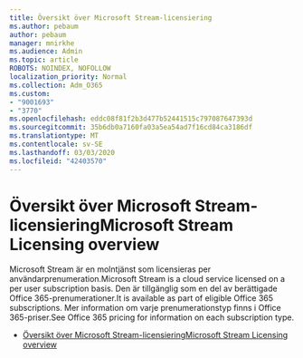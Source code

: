 ```yaml
---
title: Översikt över Microsoft Stream-licensiering
ms.author: pebaum
author: pebaum
manager: mnirkhe
ms.audience: Admin
ms.topic: article
ROBOTS: NOINDEX, NOFOLLOW
localization_priority: Normal
ms.collection: Adm_O365
ms.custom:
- "9001693"
- "3770"
ms.openlocfilehash: eddc08f81f2b3d477b52441515c797087647393d
ms.sourcegitcommit: 35b6db0a7160fa03a5ea54ad7f16cd84ca3186df
ms.translationtype: MT
ms.contentlocale: sv-SE
ms.lasthandoff: 03/03/2020
ms.locfileid: "42403570"
---
```

# <a name="microsoft-stream-licensing-overview"></a><span data-ttu-id="0c9f3-102">Översikt över Microsoft Stream-licensiering</span><span class="sxs-lookup"><span data-stu-id="0c9f3-102">Microsoft Stream Licensing overview</span></span>

<span data-ttu-id="0c9f3-103">Microsoft Stream är en molntjänst som licensieras per användarprenumeration.</span><span class="sxs-lookup"><span data-stu-id="0c9f3-103">Microsoft Stream is a cloud service licensed on a per user subscription basis.</span></span> <span data-ttu-id="0c9f3-104">Den är tillgänglig som en del av berättigade Office 365-prenumerationer.</span><span class="sxs-lookup"><span data-stu-id="0c9f3-104">It is available as part of eligible Office 365 subscriptions.</span></span> <span data-ttu-id="0c9f3-105">Mer information om varje prenumerationstyp finns i Office 365-priser.</span><span class="sxs-lookup"><span data-stu-id="0c9f3-105">See Office 365 pricing for information on each subscription type.</span></span>

- [<span data-ttu-id="0c9f3-106">Översikt över Microsoft Stream-licensiering</span><span class="sxs-lookup"><span data-stu-id="0c9f3-106">Microsoft Stream Licensing overview</span></span>](https://docs.microsoft.com/en-us/stream/license-overview)